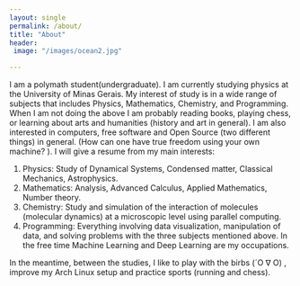 ```yaml
---
layout: single
permalink: /about/
title: "About"
header:
 image: "/images/ocean2.jpg"

---
```


I am a polymath student(undergraduate). I am currently studying physics at the University of Minas Gerais. My interest of study is in a wide range of subjects that includes Physics, Mathematics, Chemistry, and Programming. When I am not doing the above I am probably reading books, playing chess, or learning about arts and humanities (history and art in general).
I am also interested in computers, free software and Open Source (two different things) in general. (How can one have true freedom using your own machine? ).
I will give a resume from my main interests:
1. Physics: Study of Dynamical Systems, Condensed matter, Classical Mechanics, Astrophysics.
2. Mathematics: Analysis, Advanced Calculus, Applied Mathematics, Number theory.
3. Chemistry: Study and simulation of the interaction of molecules (molecular dynamics) at a microscopic level using parallel computing.
4. Programming: Everything involving data visualization, manipulation of data, and solving problems with the three subjects mentioned above. In the free time Machine Learning and Deep Learning are my occupations.

In the meantime, between the studies, I like to play with the birbs (´Ο ∇ Ο) , improve my Arch Linux setup and practice sports (running and chess).

[comment]: <> (who is interested the many beauties of this world)
